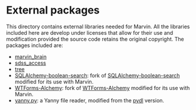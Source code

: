 # External packages

This directory contains external libraries needed for Marvin. All the libraries included here are develop under licenses that allow for their use and modification provided the source code retains the original copyright. The packages included are:

- [marvin_brain](https://github.com/sdss/marvin_brain/)
- [sdss_access](https://github.com/sdss/sdss_access/)
- [tree](https://github.com/sdss/tree/)
- [SQLAlchemy-boolean-search](https://github.com/sdss/sqlalchemy-boolean-search): fork of [SQLAlchemy-boolean-search](http://sqlalchemy-boolean-search.readthedocs.io/en/latest/) modified for its use with Marvin.
- [WTForms-Alchemy](https://github.com/sdss/wtforms-alchemy): fork of [WTForms-Alchemy](https://wtforms-alchemy.readthedocs.io/en/latest/) modified for its use with Marvin.
- [yanny.py](https://github.com/sdss/marvin/blob/master/python/marvin/extern/yanny.py): a Yanny file reader, modified from the [pydl](https://github.com/weaverba137/pydl) version.
